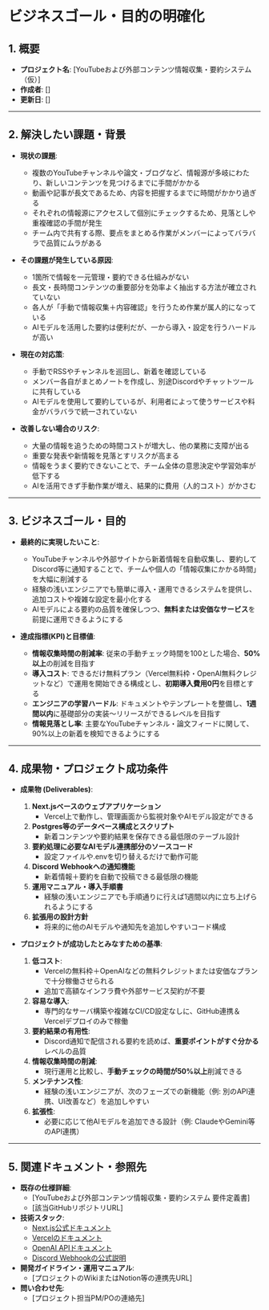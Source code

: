 # ビジネスゴール・目的の明確化

## 1. 概要
- **プロジェクト名**: [YouTubeおよび外部コンテンツ情報収集・要約システム（仮）]
- **作成者**: []
- **更新日**: []

---

## 2. 解決したい課題・背景

- **現状の課題**:
  - 複数のYouTubeチャンネルや論文・ブログなど、情報源が多岐にわたり、新しいコンテンツを見つけるまでに手間がかかる
  - 動画や記事が長文であるため、内容を把握するまでに時間がかかり過ぎる
  - それぞれの情報源にアクセスして個別にチェックするため、見落としや重複確認の手間が発生
  - チーム内で共有する際、要点をまとめる作業がメンバーによってバラバラで品質にムラがある

- **その課題が発生している原因**:
  - 1箇所で情報を一元管理・要約できる仕組みがない
  - 長文・長時間コンテンツの重要部分を効率よく抽出する方法が確立されていない
  - 各人が「手動で情報収集＋内容確認」を行うため作業が属人的になっている
  - AIモデルを活用した要約は便利だが、一から導入・設定を行うハードルが高い

- **現在の対応策**:
  - 手動でRSSやチャンネルを巡回し、新着を確認している
  - メンバー各自がまとめノートを作成し、別途Discordやチャットツールに共有している
  - AIモデルを使用して要約しているが、利用者によって使うサービスや料金がバラバラで統一されていない

- **改善しない場合のリスク**:
  - 大量の情報を追うための時間コストが増大し、他の業務に支障が出る
  - 重要な発表や新情報を見落とすリスクが高まる
  - 情報をうまく要約できないことで、チーム全体の意思決定や学習効率が低下する
  - AIを活用できず手動作業が増え、結果的に費用（人的コスト）がかさむ

---

## 3. ビジネスゴール・目的

- **最終的に実現したいこと**:
  - YouTubeチャンネルや外部サイトから新着情報を自動収集し、要約してDiscord等に通知することで、チームや個人の「情報収集にかかる時間」を大幅に削減する
  - 経験の浅いエンジニアでも簡単に導入・運用できるシステムを提供し、追加コストや複雑な設定を最小化する
  - AIモデルによる要約の品質を確保しつつ、**無料または安価なサービス**を前提に運用できるようにする

- **達成指標(KPI)と目標値**:
  - **情報収集時間の削減率**: 従来の手動チェック時間を100とした場合、**50%以上**の削減を目指す
  - **導入コスト**: できるだけ無料プラン（Vercel無料枠・OpenAI無料クレジットなど）で運用を開始できる構成とし、**初期導入費用0円**を目標とする
  - **エンジニアの学習ハードル**: ドキュメントやテンプレートを整備し、**1週間以内**に基礎部分の実装～リリースができるレベルを目指す
  - **情報見落とし率**: 主要なYouTubeチャンネル・論文フィードに関して、90%以上の新着を検知できるようにする

---

## 4. 成果物・プロジェクト成功条件

- **成果物 (Deliverables)**:
  1. **Next.jsベースのウェブアプリケーション**
     - Vercel上で動作し、管理画面から監視対象やAIモデル設定ができる
  2. **Postgres等のデータベース構成とスクリプト**
     - 新着コンテンツや要約結果を保存できる最低限のテーブル設計
  3. **要約処理に必要なAIモデル連携部分のソースコード**
     - 設定ファイルや.envを切り替えるだけで動作可能
  4. **Discord Webhookへの通知機能**
     - 新着情報＋要約を自動で投稿できる最低限の機能
  5. **運用マニュアル・導入手順書**
     - 経験の浅いエンジニアでも手順通りに行えば1週間以内に立ち上げられるようにする
  6. **拡張用の設計方針**
     - 将来的に他のAIモデルや通知先を追加しやすいコード構成

- **プロジェクトが成功したとみなすための基準**:
  1. **低コスト**:
     - Vercelの無料枠＋OpenAIなどの無料クレジットまたは安価なプランで十分稼働させられる
     - 追加で高額なインフラ費や外部サービス契約が不要
  2. **容易な導入**:
     - 専門的なサーバ構築や複雑なCI/CD設定なしに、GitHub連携＆Vercelデプロイのみで稼働
  3. **要約結果の有用性**:
     - Discord通知で配信される要約を読めば、**重要ポイントがすぐ分かる**レベルの品質
  4. **情報収集時間の削減**:
     - 現行運用と比較し、**手動チェックの時間が50%以上**削減できる
  5. **メンテナンス性**:
     - 経験の浅いエンジニアが、次のフェーズでの新機能（例: 別のAPI連携、UI改善など）を追加しやすい
  6. **拡張性**:
     - 必要に応じて他AIモデルを追加できる設計（例: ClaudeやGemini等のAPI連携）

---

## 5. 関連ドキュメント・参照先

- **既存の仕様詳細**:
  - [YouTubeおよび外部コンテンツ情報収集・要約システム 要件定義書]
  - [該当GitHubリポジトリURL]
- **技術スタック**:
  - [Next.js公式ドキュメント](https://nextjs.org/docs)
  - [Vercelのドキュメント](https://vercel.com/docs)
  - [OpenAI APIドキュメント](https://platform.openai.com/docs/introduction)
  - [Discord Webhookの公式説明](https://support.discord.com/hc/ja/articles/228383668)
- **開発ガイドライン・運用マニュアル**:
  - [プロジェクトのWikiまたはNotion等の連携先URL]
- **問い合わせ先**:
  - [プロジェクト担当PM/POの連絡先]

